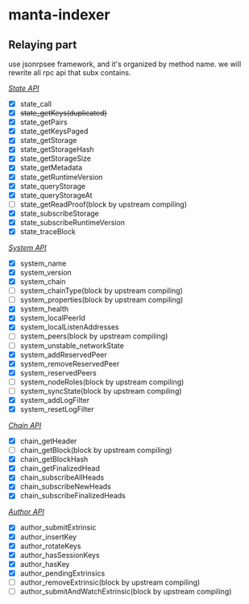 # manta-indexer

## Relaying part

use jsonrpsee framework, and it's organized by method name.
we will rewrite all rpc api that subx contains.

*[State API](https://github.com/paritytech/substrate/blob/master/client/rpc-api/src/state/mod.rs)*

+ [x] state_call
+ [x] ~~state_getKeys(duplicated)~~
+ [x] state_getPairs
+ [x] state_getKeysPaged
+ [x] state_getStorage
+ [x] state_getStorageHash
+ [x] state_getStorageSize
+ [x] state_getMetadata
+ [x] state_getRuntimeVersion
+ [x] state_queryStorage
+ [x] state_queryStorageAt
+ [ ] state_getReadProof(block by upstream compiling)
+ [x] state_subscribeStorage
+ [x] state_subscribeRuntimeVersion
+ [x] state_traceBlock

*[System API](https://github.com/paritytech/substrate/blob/master/client/rpc-api/src/system/mod.rs#L33)*

+ [x] system_name
+ [x] system_version
+ [x] system_chain
+ [ ] system_chainType(block by upstream compiling)
+ [ ] system_properties(block by upstream compiling)
+ [x] system_health
+ [x] system_localPeerId
+ [x] system_localListenAddresses
+ [ ] system_peers(block by upstream compiling)
+ [ ] system_unstable_networkState
+ [x] system_addReservedPeer
+ [x] system_removeReservedPeer
+ [x] system_reservedPeers
+ [ ] system_nodeRoles(block by upstream compiling)
+ [ ] system_syncState(block by upstream compiling)
+ [x] system_addLogFilter
+ [x] system_resetLogFilter

*[Chain API](https://github.com/paritytech/substrate/blob/master/client/rpc-api/src/chain/mod.rs#L27)*

+ [x] chain_getHeader
+ [ ] chain_getBlock(block by upstream compiling)
+ [x] chain_getBlockHash
+ [x] chain_getFinalizedHead
+ [x] chain_subscribeAllHeads
+ [x] chain_subscribeNewHeads
+ [x] chain_subscribeFinalizedHeads

*[Author API](https://github.com/paritytech/substrate/blob/master/client/rpc-api/src/author/mod.rs#L30)*

+ [x] author_submitExtrinsic
+ [x] author_insertKey
+ [x] author_rotateKeys
+ [x] author_hasSessionKeys
+ [x] author_hasKey
+ [x] author_pendingExtrinsics
+ [ ] author_removeExtrinsic(block by upstream compiling)
+ [ ] author_submitAndWatchExtrinsic(block by upstream compiling)

